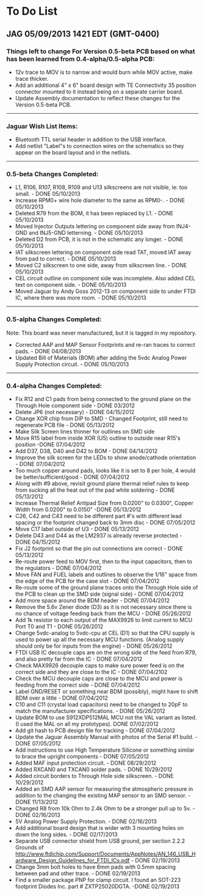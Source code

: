 # To Do List

## JAG 05/09/2013 1421 EDT (GMT-0400)

### Things left to change For Version 0.5-beta PCB based on what has been learned from 0.4-alpha/0.5-alpha PCB:

* 12v trace to MOV is to narrow and would burn while MOV active, make trace thicker.
* Add an additional 4" x 6" board design with TE Connectivity 35 position connector mounted to it instead being on a separate carrier board.
* Update Assembly documentation to reflect these changes for the Version 0.5-beta PCB.

----------
### Jaguar Wish List Items:

* Bluetooth TTL serial header in addition to the USB interface.
* Add netlist "Label"s to connection wires on the schematics so they appear on the board layout and in the netlists.

----------
### 0.5-beta Changes Completed:

* L1, R106, R107, R108, R109 and U13 silkscreens are not visible, ie: too small. - DONE 05/10/2013
* Increase RPM0+ wire hole diameter to the same as RPM0-. - DONE 05/10/2013
* Deleted R79 from the BOM, it has been replaced by L1. - DONE 05/10/2013
* Moved Injector Outputs lettering on component side away from INJ4-GND and INJ5-GND letterning. - DONE 05/10/2013
* Deleted D2 from PCB, it is not in the schematic any longer. - DONE 05/10/2013
* IAT silkscreen lettering on component side read TAT, moved IAT away from pad to correct. - DONE 05/10/2013
* Moved C2 silkscreen to one side, away from silkscreen line. - DONE 05/10/2013
* CEL circuit outline on component side was incomplete. Also added CEL text on component side. - DONE 05/10/2013
* Moved Jaguar by Andy Goss 2012-13 on component side to under FTDI IC, where there was more room. - DONE 05/10/2013

----------
### 0.5-alpha Changes Completed:
Note: This board was never manufactured, but it is tagged in my repository.

* Corrected AAP and MAP Sensor Footprints and re-ran traces to correct pads. - DONE 04/08/2013
* Updated Bill of Materials (BOM) after adding the 5vdc Analog Power Supply Protection circuit. - DONE 05/10/2013

----------
### 0.4-alpha Changes Completed:

* Fix R12 and C1 pads from being connected to the ground plane on the Through Hole component side - DONE 03/2012
* Delete JP6 (not necessary) - DONE 04/15/2012
* Change XOR chip from DIP to SMD - Changed Footprint, still need to regenerate PCB file - DONE 05/13/2012 
* Make Silk Screen lines thinner for outlines on SMD side
* Move R15 label from inside XOR (U5) outline to outside near R15's position -DONE 07/04/2012
* Add D37, D38, D40 and D42 to BOM - DONE 04/14/2012
* Improve the silk screen for the LEDs to show anode/cathode orientation - DONE 07/04/2012
* Too much copper around pads, looks like it is set to 8 per hole, 4 would be better/sufficient/good - DONE 07/04/2012
* Along with #9 above, revisit ground plane thermal relief rules to keep from sucking all the heat out of the pad while soldering - DONE 05/13/2012 
* Increase Thermal Relief Antipad Size from 0.0200" to 0.0300", Copper Width from 0.0200" to 0.0150" -DONE 05/13/2012
* C26, C42 and C43 need to be different part #'s with different lead spacing or the footprint changed back to 3mm disc - DONE 07/05/2012
* Move C17 label outside of U3 - DONE 05/13/2012
* Delete D43 and D44 as the LM2937 is already reverse protected - DONE 04/15/2012
* Fix J2 footprint so that the pin out connections are correct - DONE 05/13/2012
* Re-route power feed to MOV first, then to the input capacitors, then to the regulators - DONE 07/04/2012
* Move FAN and FUEL labels and outlines to observe the 1/16" space from the edge of the PCB for the case slot - DONE 07/04/2012
* Re-route some of the ground plane traces onto the Through Hole side of the PCB to clean up the SMD side (signal side) - DONE 07/04/2012
* Add more space around the BDM header - DONE 07/04/2012
* Remove the 5.6v Zener diode (D3) as it is not necessary since there is no chance of voltage feeding back from the MCU - DONE 05/26/2012
* Add 1k resistor to each output of the MAX9926 to limit current to MCU Port T0 and T1 - DONE 05/26/2012
* Change 5vdc-analog to 5vdc-cpu at CEL (D1) so that the CPU supply is used to power up all the necessary MCU functions. (Analog supply should only be for inputs from the engine) - DONE 05/26/2012
* FTDI USB IC decouple caps are on the wrong side of the feed from R79, and also pretty far from the IC - DONE 07/04/2012
* Check MAX9926 decouple caps to make sure power feed is on the correct side and they are close to the IC - DONE 07/04/2102
* Check the MCU decouple caps are close to the MCU and power is feeding from the correct side - DONE 07/04/2012
* Label GND/RESET or something near BDM (possibly), might have to shift BDM over a little - DONE 07/04/2012
* C10 and C11 (crystal load capacitors) need to be changed to 20pF to match the manufacturer specifications. - DONE 05/26/2012
* Update BOM to use S912XDP512MAL MCU not the VAL variant as listed. (I used the MAL on all my prototypes). DONE 07/02/2012
* Add git hash to PCB design file for tracking - DONE 07/04/2012
* Update the Jaguar Assembly Manual with photos of the Serial #1 build. - DONE 07/05/2012
* Add instructions to use High Temperature Silicone or something similar to brace the upright components - DONE 07/05/2012
* Added MAF input protection circuit. - DONE 08/29/2012 
* Added RXCAN0 and TXCAN0 solder pads. - DONE 10/29/2012
* Added circuit borders to Through Hole side silkscreen. - DONE 10/29/2012
* Added an SMD AAP sensor for measuring the atmospheric pressure in addition to the changing the existing MAP sensor to an SMD sensor. - DONE 11/13/2012
* Changed R8 from 10k Ohm to 2.4k Ohm to be a stronger pull up to 5v. - DONE 02/16/2013
* 5V Analog Power Supply Protection. - DONE 02/16/2013
* Add additional board design that is wider with 3 mounting holes on down the long sides. - DONE 02/17/2013
* Separate USB connector shield from USB ground, per section 2.2.2 Grounds of http://www.ftdichip.com/Support/Documents/AppNotes/AN_146_USB_Hardware_Design_Guidelines_for_FTDI_ICs.pdf - DONE 02/19/2013
* Change 3mm bolt holes to have 6mm pads with 0.5mm spacing between pad and other trace. - DONE 02/19/2013
* Find a smaller package PNP for clamp circuit. I found an SOT-223 footprint Diodes Inc. part # ZXTP25020DGTA. -DONE 02/19/2013

